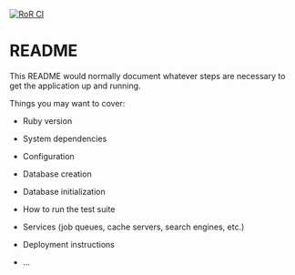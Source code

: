 [![RoR CI](https://github.com/dmrAnderson/eight_and_half_percent/actions/workflows/rubyonrails.yml/badge.svg?branch=dev)](https://github.com/dmrAnderson/eight_and_half_percent/actions/workflows/rubyonrails.yml)

# README

This README would normally document whatever steps are necessary to get the
application up and running.

Things you may want to cover:

* Ruby version

* System dependencies

* Configuration

* Database creation

* Database initialization

* How to run the test suite

* Services (job queues, cache servers, search engines, etc.)

* Deployment instructions

* ...

